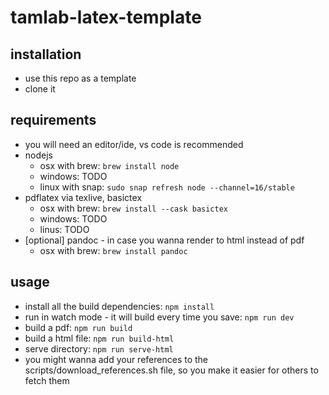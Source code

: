 # tamlab-latex-template

## installation
* use this repo as a template
* clone it

## requirements
* you will need an editor/ide, vs code is recommended
* nodejs
  * osx with brew: `brew install node`
  * windows: TODO
  * linux with snap: `sudo snap refresh node --channel=16/stable`
* pdflatex via texlive, basictex
    * osx with brew: `brew install --cask basictex`
    * windows: TODO
    * linus: TODO
* [optional] pandoc - in case you wanna render to html instead of pdf
  * osx with brew: `brew install pandoc`

## usage
* install all the build dependencies: `npm install`
* run in watch mode - it will build every time you save: `npm run dev`
* build a pdf: `npm run build`
* build a html file: `npm run build-html`
* serve directory: `npm run serve-html`
* you might wanna add your references to the scripts/download_references.sh file, so you make it easier for others to fetch them